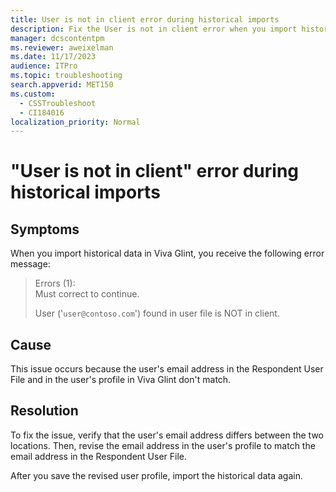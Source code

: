 ```yaml
---
title: User is not in client error during historical imports
description: Fix the User is not in client error when you import historical data in Viva Glint.
manager: dcscontentpm
ms.reviewer: aweixelman
ms.date: 11/17/2023
audience: ITPro
ms.topic: troubleshooting
search.appverid: MET150
ms.custom: 
  - CSSTroubleshoot
  - CI184016
localization_priority: Normal
---
```


# "User is not in client" error during historical imports

## Symptoms

When you import historical data in Viva Glint, you receive the following error message:

> Errors (1):  
> Must correct to continue.
>
> User ('`user@contoso.com`') found in user file is NOT in client.

## Cause

This issue occurs because the user's email address in the Respondent User File and in the user's profile in Viva Glint don't match.

## Resolution

To fix the issue, verify that the user's email address differs between the two locations. Then, revise the email address in the user's profile to match the email address in the Respondent User File.

After you save the revised user profile, import the historical data again.
